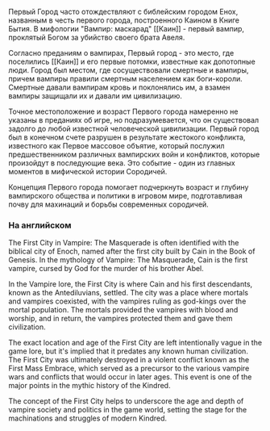 Первый Город часто отождествляют с библейским городом Енох, названным в честь первого города, построенного Каином в Книге Бытия. В мифологии "Вампир: маскарад" [[Каин]] - первый вампир, проклятый Богом за убийство своего брата Авеля. 

Согласно преданиям о вампирах, Первый город - это место, где поселились [[Каин]] и его первые потомки, известные как допотопные люди. Город был местом, где сосуществовали смертные и вампиры, причем вампиры правили смертным населением как боги-короли. Смертные давали вампирам кровь и поклонялись им, а взамен вампиры защищали их и давали им цивилизацию.

Точное местоположение и возраст Первого города намеренно не указаны в преданиях об игре, но подразумевается, что он существовал задолго до любой известной человеческой цивилизации. Первый город был в конечном счете разрушен в результате жестокого конфликта, известного как Первое массовое объятие, который послужил предшественником различных вампирских войн и конфликтов, которые произойдут в последующие века. Это событие - один из главных моментов в мифической истории Сородичей. 

Концепция Первого города помогает подчеркнуть возраст и глубину вампирского общества и политики в игровом мире, подготавливая почву для махинаций и борьбы современных сородичей.

### На английском

The First City in Vampire: The Masquerade is often identified with the biblical city of Enoch, named after the first city built by Cain in the Book of Genesis. In the mythology of Vampire: The Masquerade, Cain is the first vampire, cursed by God for the murder of his brother Abel. 

In the Vampire lore, the First City is where Cain and his first descendants, known as the Antediluvians, settled. The city was a place where mortals and vampires coexisted, with the vampires ruling as god-kings over the mortal population. The mortals provided the vampires with blood and worship, and in return, the vampires protected them and gave them civilization.

The exact location and age of the First City are left intentionally vague in the game lore, but it's implied that it predates any known human civilization. The First City was ultimately destroyed in a violent conflict known as the First Mass Embrace, which served as a precursor to the various vampire wars and conflicts that would occur in later ages. This event is one of the major points in the mythic history of the Kindred. 

The concept of the First City helps to underscore the age and depth of vampire society and politics in the game world, setting the stage for the machinations and struggles of modern Kindred.